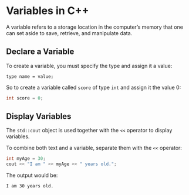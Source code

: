 # Variables in C++

A variable refers to a storage location in the computer’s memory that one can set aside to save, retrieve, and manipulate data.

## Declare a Variable

To create a variable, you must specify the type and assign it a value:

```pseudo
type name = value;
```

So to create a variable called `score` of type `int` and assign it the value 0:

```cpp
int score = 0;
```

## Display Variables

The `std::cout` object is used together with the `<<` operator to display variables.

To combine both text and a variable, separate them with the `<<` operator:

```cpp
int myAge = 30;
cout << "I am " << myAge << " years old.";
```

The output would be:

```bash
I am 30 years old.
```

